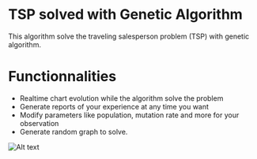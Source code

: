 # TSP solved with Genetic Algorithm
This algorithm solve the traveling salesperson problem (TSP) with genetic algorithm.

# Functionnalities
 - Realtime chart evolution while the algorithm solve the problem
 - Generate reports of your experience at any time you want
 - Modify parameters like population, mutation rate and more for your observation
 - Generate random graph to solve.

<img title="Demonstration" alt="Alt text" src="https://res.cloudinary.com/dfbypuwpt/image/upload/v1639328275/Capture_d_%C3%A9cran_2021-12-12_175129_v4g3qn.png">
